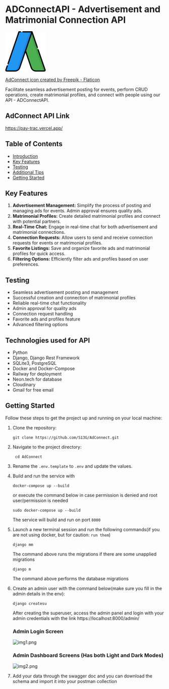 # ADConnectAPI - Advertisement and Matrimonial Connection API

![logo-icon.png](static%2Flogo-icon.png)

<a href="https://www.flaticon.com/free-icons/adwords" title="adwords icons">AdConnect icon created by Freepik - Flaticon</a>

Facilitate seamless advertisement posting for events, perform CRUD operations, create matrimonial profiles, and connect
with people using our API - ADConnectAPI.

## AdConnect API Link

https://pay-trac.vercel.app/

## Table of Contents

- [Introduction](#adconnectapi---advertisement-and-matrimonial-connection-api)
- [Key Features](#key-features)
- [Testing](#testing)
- [Additional Tips](#additional-tips)
- [Getting Started](#getting-started)

## Key Features

1. **Advertisement Management:** Simplify the process of posting and managing ads for events. Admin approval ensures
   quality ads.
2. **Matrimonial Profiles:** Create detailed matrimonial profiles and connect with potential partners.
3. **Real-Time Chat:**  Engage in real-time chat for both advertisement and matrimonial connections.
4. **Connection Requests:** Allow users to send and receive connection requests for events or matrimonial profiles.
5. **Favorite Listings:** Save and organize favorite ads and matrimonial profiles for quick access.
6. **Filtering Options:** Efficiently filter ads and profiles based on user preferences.

## Testing

- Seamless advertisement posting and management
- Successful creation and connection of matrimonial profiles
- Reliable real-time chat functionality
- Admin approval for quality ads
- Connection request handling
- Favorite ads and profiles feature
- Advanced filtering options

## Technologies used for API

- Python
- Django, Django Rest Framework
- SQLite3, PostgreSQL
- Docker and Docker-Compose
- Railway for deployment
- Neon.tech for database
- Cloudinary
- Gmail for free email

## Getting Started

Follow these steps to get the project up and running on your local machine:

1. Clone the repository:
    ```
    git clone https://github.com/S13G/AdConnect.git
   ```
2. Navigate to the project directory:
   ```
    cd AdConnect
   ```
3. Rename the ``.env.template`` to ``.env`` and update the values.


4. Build and run the service with
   ```
   docker-compose up --build
   ```
   or execute the command below in case permission is denied and root user/permission is needed
   ```
   sudo docker-compose up --build
   ```
   The service will build and run on port ``8000``


5. Launch a new terminal session and run the following commands(if you are not using docker, but for
   caution: `run them`)
   ```
   django mm
   ```
   The command above runs the migrations if there are some unapplied migrations
   ```
   django m
   ```
   The command above performs the database migrations


6. Create an admin user with the command below(make sure you fill in the admin details in the env):
   ```
   django createsu
   ```
   After creating the superuser, access the admin panel and login with your admin credentials with the
   link https://localhost:8000/admin/

   ### Admin Login Screen

   ![img1.png](static%2Fimg1.png)

   ### Admin Dashboard Screens (Has both Light and Dark Modes)

   ![img2.png](static%2Fimg2.png)


7. Add your data through the swagger doc and you can download the schema and import it into your postman collection
